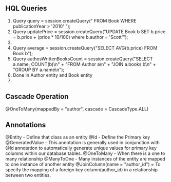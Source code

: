 HQL Queries
-----------

01) Query query = session.createQuery(" FROM Book WHERE publicationYear > '2010' ");
02) Query updatePrice = session.createQuery("UPDATE Book b SET b.price = b.price + (price * 10/100) where b.author = 'Scott'");
03)
04) Query average = session.createQuery("SELECT AVG(b.price) FROM Book b");
05) Query authosWrittenBooksCount = session.createQuery("SELECT a.name, COUNT(b)\n" +
                "FROM Author a\n" +
                "JOIN a.books b\n" +
                "GROUP BY a.name\n");
07) Done in Author entity and Book entity
10)


Cascade Operation
-----------------

@OneToMany(mappedBy = "author", cascade = CascadeType.ALL)


Annotations
-----------

@Entity - Define that class as an entity
@Id - Define the Primary key
@GeneratedValue - This annotation is generally used in conjunction with @Id annotation to automatically generate unique values for primary key columns within our database tables.
@OneToMany - When there is a one to many relationship
@ManyToOne - Many instances of the entity are mapped to one instance of another entity 
@JoinColumn(name = "author_id") = To specify the mapping of a foreign key column(author_id) in a relationship between two entities. 

